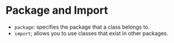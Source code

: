 # Package and Import

- `package`: specifies the package that a class belongs to.
- `import`; allows you to use classes that exist in other packages.